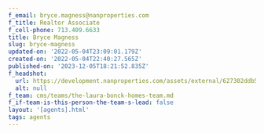 ```yaml
---
f_email: bryce.magness@nanproperties.com
f_title: Realtor Associate
f_cell-phone: 713.409.6633
title: Bryce Magness
slug: bryce-magness
updated-on: '2022-05-04T23:09:01.179Z'
created-on: '2022-05-04T22:40:27.565Z'
published-on: '2023-12-05T18:21:52.835Z'
f_headshot:
  url: https://development.nanproperties.com/assets/external/627302ddb59e40e0e90795f8_magness2c20bryce.jpg
  alt: null
f_team: cms/teams/the-laura-bonck-homes-team.md
f_if-team-is-this-person-the-team-s-lead: false
layout: '[agents].html'
tags: agents
---
```



